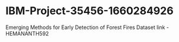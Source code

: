 # IBM-Project-35456-1660284926
Emerging Methods for Early Detection of Forest Fires
Dataset link -HEMANANTH592
